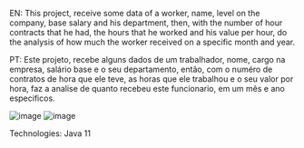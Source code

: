 EN:
This project, receive some data of a worker, name, level on the company, base salary and his department, then, with the number of hour contracts that he had, the hours that he worked and his value per hour, do the analysis of how much the worker received on a specific month and year.

PT:
Este projeto, recebe alguns dados de um trabalhador, nome, cargo na empresa, salário base e o seu departamento, então, com o numéro de contratos de hora que ele teve, as horas que ele trabalhou e o seu valor por hora, faz a analise de quanto recebeu este funcionario, em um mês e ano especificos.

![image](https://user-images.githubusercontent.com/84159617/118276770-635ffe80-b49e-11eb-88f8-185ceeba2a98.png)
![image](https://user-images.githubusercontent.com/84159617/118277385-1e889780-b49f-11eb-8a49-a9bc3f3a7c3c.png)

Technologies:
Java 11
